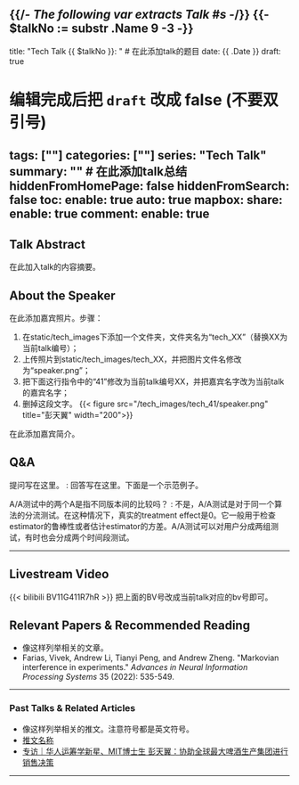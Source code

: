 {{/*- The following var extracts Talk #s -*/}}
{{- $talkNo := substr .Name 9 -3 -}}
---
title: "Tech Talk {{ $talkNo }}: " # 在此添加talk的题目
date: {{ .Date }}
draft: true
# 编辑完成后把 `draft` 改成 false (不要双引号)
tags: [""]
categories: [""]
series: "Tech Talk"
summary: "" # 在此添加talk总结
hiddenFromHomePage: false
hiddenFromSearch: false
toc:
  enable: true
  auto: true
mapbox:
share:
  enable: true
comment:
  enable: true
---
 

## Talk Abstract
在此加入talk的内容摘要。


## About the Speaker
在此添加嘉宾照片。步骤：
1. 在static/tech_images下添加一个文件夹，文件夹名为“tech_XX”（替换XX为当前talk编号）；
2. 上传照片到static/tech_images/tech_XX，并把图片文件名修改为“speaker.png”；
3. 把下面这行指令中的“41”修改为当前talk编号XX，并把嘉宾名字改为当前talk的嘉宾名字；
4. 删掉这段文字。
{{< figure src="/tech_images/tech_41/speaker.png" title="彭天翼" width="200">}}

在此添加嘉宾简介。

 
## Q&A
提问写在这里。
: 回答写在这里。下面是一个示范例子。


A/A测试中的两个A是指不同版本间的比较吗？
: 不是，A/A测试是对于同一个算法的分流测试。在这种情况下，真实的treatment effect是0。它一般用于检查estimator的鲁棒性或者估计estimator的方差。A/A测试可以对用户分成两组测试，有时也会分成两个时间段测试。


---

## Livestream Video
{{< bilibili BV11G411R7hR >}}
把上面的BV号改成当前talk对应的bv号即可。


## Relevant Papers & Recommended Reading
- 像这样列举相关的文章。
- Farias, Vivek, Andrew Li, Tianyi Peng, and Andrew Zheng. "Markovian interference in experiments." *Advances in Neural Information Processing Systems* 35 (2022): 535-549.

---

### Past Talks & Related Articles
- 像这样列举相关的推文。注意符号都是英文符号。
- [推文名称](推文链接)
- [专访｜华人运筹学新星、MIT博士生 彭天翼：协助全球最大啤酒生产集团进行销售决策](https://mp.weixin.qq.com/s/GSfAatYmLMcVna1Q12exHA)
---